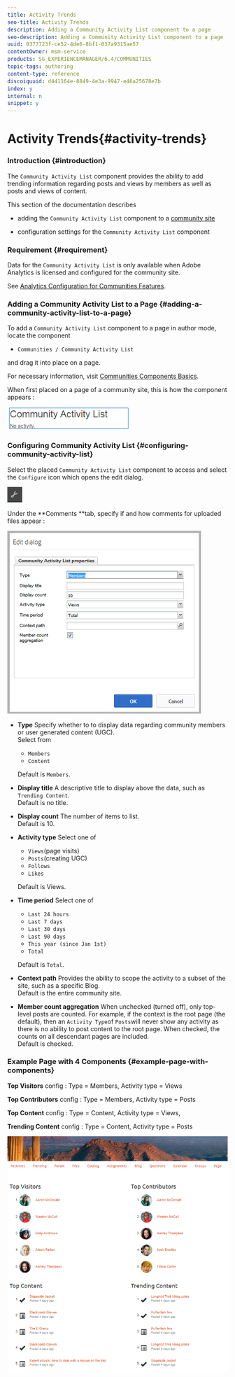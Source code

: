 ```yaml
---
title: Activity Trends
seo-title: Activity Trends
description: Adding a Community Activity List component to a page
seo-description: Adding a Community Activity List component to a page
uuid: 0377723f-ce52-4de6-8bf1-037a9315ae57
contentOwner: msm-service
products: SG_EXPERIENCEMANAGER/6.4/COMMUNITIES
topic-tags: authoring
content-type: reference
discoiquuid: d441164e-8849-4e3a-9947-e46a25678e7b
index: y
internal: n
snippet: y
---
```


# Activity Trends{#activity-trends}

### Introduction {#introduction}

The `Community Activity List` component provides the ability to add trending information regarding posts and views by members as well as posts and views of content.

This section of the documentation describes

* adding the `Community Activity List` component to a [community site](../../communities/using/overview.md#communitysites)

* configuration settings for the `Community Activity List` component

### Requirement {#requirement}

Data for the `Community Activity List` is only available when Adobe Analytics is licensed and configured for the community site.

See [Analytics Configuration for Communities Features](../../communities/using/analytics.md).

### Adding a Community Activity List to a Page {#adding-a-community-activity-list-to-a-page}

To add a `Community Activity List` component to a page in author mode, locate the component

* `Communities / Community Activity List`

and drag it into place on a page.

For necessary information, visit [Communities Components Basics](../../communities/using/basics.md).

When first placed on a page of a community site, this is how the component appears :

![](assets/chlimage_1-227.png)

### Configuring Community Activity List  {#configuring-community-activity-list}

Select the placed `Community Activity List` component to access and select the `Configure` icon which opens the edit dialog.

![](assets/chlimage_1-228.png)

Under the **Comments **tab, specify if and how comments for uploaded files appear :

![](assets/chlimage_1-229.png)

* **Type** 
  Specify whether to to display data regarding community members or user generated content (UGC).  
  Select from

    * `Members`
    * `Content`

  Default is `Members`.

* **Display title** 
  A descriptive title to display above the data, such as `Trending Content`.  
  Default is no title.

* **Display count** 
  The number of items to list.  
  Default is 10.

* **Activity type** 
  Select one of

    * `Views`(page visits)
    * `Posts`(creating UGC)
    * `Follows`
    * `Likes`

  Default is Views.

* **Time period** 
  Select one of

    * `Last 24 hours`
    * `Last 7 days`
    * `Last 30 days`
    * `Last 90 days`
    * `This year (since Jan 1st)`
    * `Total`

  Default is `Total`.

* **Context path** 
  Provides the ability to scope the activity to a subset of the site, such as a specific Blog.  
  Default is the entire community site.

* **Member count aggregation** 
  When unchecked (turned off), only top-level posts are counted. For example, if the context is the root page (the default), then an `Activity Type`of `Posts`will never show any activity as there is no ability to post content to the root page. When checked, the counts on all descendant pages are included.  
  Default is checked.

### Example Page with 4 Components {#example-page-with-components}

**Top Visitors** config : Type = Members, Activity type = Views

**Top Contributors** config : Type = Members, Activity type = Posts

**Top Content** config : Type = Content, Activity type = Views,

**Trending Content** config : Type = Content, Activity type = Posts

![](assets/chlimage_1-230.png)

